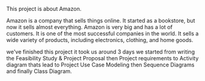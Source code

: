 This project is about Amazon.

Amazon is a company that sells things online. It started as a bookstore, but now it 
sells almost everything. Amazon is very big and has a lot of customers. It is one of 
the most successful companies in the world. It sells a wide variety of products, 
including electronics, clothing, and home goods.

we've finished this project it took us around 3 days we started from writing the Feasibility Study & Project Proposal then Project requirements to Activity diagram thats lead to Project Use Case Modeling then Sequence Diagrams
and finally Class Diagram. 
